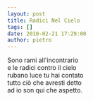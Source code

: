 ```yaml
---
layout: post
title: Radici Nel Cielo
tags: []
date: 2010-02-21 17:29:00
author: pietro
---
```

Sono rami all'incontrario<br/>e le radici contro il cielo<br/>rubano luce tu hai contato<br/>tutto ciò che avresti detto<br/>ad io son qui che aspetto.
